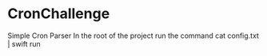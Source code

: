 # CronChallenge
Simple Cron Parser
In the root of the project run the command cat config.txt | swift run

